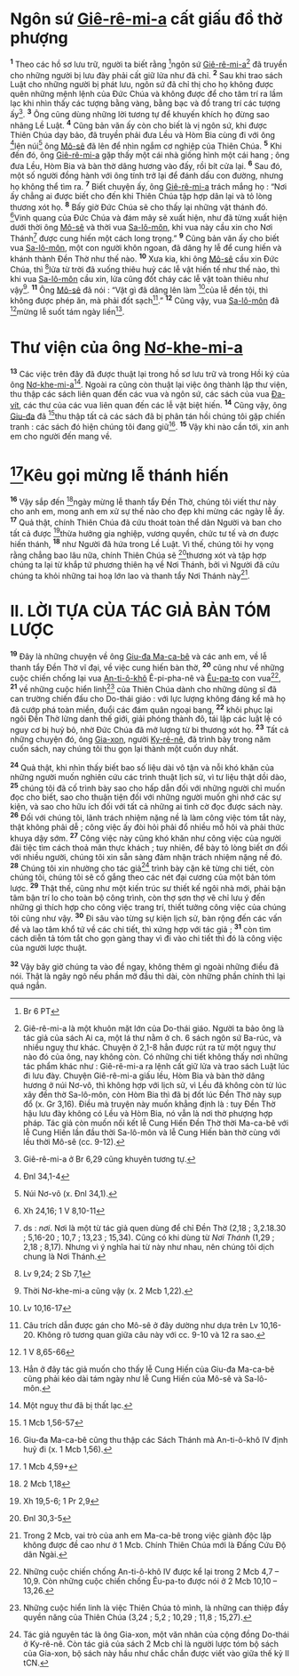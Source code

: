 # Ngôn sứ [Giê-rê-mi-a]() cất giấu đồ thờ phượng
<sup><b>1</b></sup> Theo các hồ sơ lưu trữ, người ta biết rằng [^1*]ngôn sứ [Giê-rê-mi-a]()[^1] đã truyền cho những người bị lưu đày phải cất giữ lửa như đã chỉ. <sup><b>2</b></sup> Sau khi trao sách Luật cho những người bị phát lưu, ngôn sứ đã chỉ thị cho họ không được quên những mệnh lệnh của Đức Chúa và không được để cho tâm trí ra lầm lạc khi nhìn thấy các tượng bằng vàng, bằng bạc và đồ trang trí các tượng ấy[^2]. <sup><b>3</b></sup> Ông cũng dùng những lời tương tự để khuyến khích họ đừng sao nhãng Lề Luật. <sup><b>4</b></sup> Cũng bản văn ấy còn cho biết là vị ngôn sứ, khi được Thiên Chúa dạy bảo, đã truyền phải đưa Lều và Hòm Bia cùng đi với ông [^2*]lên núi[^3] ông [Mô-sê]() đã lên để nhìn ngắm cơ nghiệp của Thiên Chúa. <sup><b>5</b></sup> Khi đến đó, ông [Giê-rê-mi-a]() gặp thấy một cái nhà giống hình một cái hang ; ông đưa Lều, Hòm Bia và bàn thờ dâng hương vào đấy, rồi bít cửa lại. <sup><b>6</b></sup> Sau đó, một số người đồng hành với ông tính trở lại để đánh dấu con đường, nhưng họ không thể tìm ra. <sup><b>7</b></sup> Biết chuyện ấy, ông [Giê-rê-mi-a]() trách mắng họ : “Nơi ấy chẳng ai được biết cho đến khi Thiên Chúa tập hợp dân lại và tỏ lòng thương xót họ. <sup><b>8</b></sup> Bấy giờ Đức Chúa sẽ cho thấy lại những vật thánh đó. [^3*]Vinh quang của Đức Chúa và đám mây sẽ xuất hiện, như đã từng xuất hiện dưới thời ông [Mô-sê]() và thời vua [Sa-lô-môn](), khi vua này cầu xin cho Nơi Thánh[^4] được cung hiến một cách long trọng.” <sup><b>9</b></sup> Cũng bản văn ấy cho biết vua [Sa-lô-môn](), một con người khôn ngoan, đã dâng hy lễ để cung hiến và khánh thành Đền Thờ như thế nào. <sup><b>10</b></sup> Xưa kia, khi ông [Mô-sê]() cầu xin Đức Chúa, thì [^4*]lửa từ trời đã xuống thiêu huỷ các lễ vật hiến tế như thế nào, thì khi vua [Sa-lô-môn]() cầu xin, lửa cũng đốt cháy các lễ vật toàn thiêu như vậy[^5]. <sup><b>11</b></sup> Ông [Mô-sê]() đã nói : “Vật gì đã dâng lên làm [^5*]của lễ đền tội, thì không được phép ăn, mà phải đốt sạch[^6].” <sup><b>12</b></sup> Cũng vậy, vua [Sa-lô-môn]() đã [^6*]mừng lễ suốt tám ngày liền[^7].


# Thư viện của ông [Nơ-khe-mi-a]()
<sup><b>13</b></sup> Các việc trên đây đã được thuật lại trong hồ sơ lưu trữ và trong Hồi ký của ông [Nơ-khe-mi-a]()[^8]. Ngoài ra cũng còn thuật lại việc ông thành lập thư viện, thu thập các sách liên quan đến các vua và ngôn sứ, các sách của vua [Đa-vít](), các thư của các vua liên quan đến các lễ vật biệt hiến. <sup><b>14</b></sup> Cũng vậy, ông [Giu-đa]() đã [^7*]thu thập tất cả các sách đã bị phân tán hồi chúng tôi gặp chiến tranh : các sách đó hiện chúng tôi đang giữ[^9]. <sup><b>15</b></sup> Vậy khi nào cần tới, xin anh em cho người đến mang về.


# [^8*]Kêu gọi mừng lễ thánh hiến
<sup><b>16</b></sup> Vậy sắp đến [^9*]ngày mừng lễ thanh tẩy Đền Thờ, chúng tôi viết thư này cho anh em, mong anh em xử sự thế nào cho đẹp khi mừng các ngày lễ ấy. <sup><b>17</b></sup> Quả thật, chính Thiên Chúa đã cứu thoát toàn thể dân Người và ban cho tất cả được [^10*]thừa hưởng gia nghiệp, vương quyền, chức tư tế và ơn được hiến thánh, <sup><b>18</b></sup> như Người đã hứa trong Lề Luật. Vì thế, chúng tôi hy vọng rằng chẳng bao lâu nữa, chính Thiên Chúa sẽ [^11*]thương xót và tập hợp chúng ta lại từ khắp tứ phương thiên hạ về Nơi Thánh, bởi vì Người đã cứu chúng ta khỏi những tai hoạ lớn lao và thanh tẩy Nơi Thánh này[^10].


# II. LỜI TỰA CỦA TÁC GIẢ BẢN TÓM LƯỢC
<sup><b>19</b></sup> Đây là những chuyện về ông [Giu-đa Ma-ca-bê]() và các anh em, về lễ thanh tẩy Đền Thờ vĩ đại, về việc cung hiến bàn thờ, <sup><b>20</b></sup> cũng như về những cuộc chiến chống lại vua [An-ti-ô-khô]() Ê-pi-pha-nê và [Êu-pa-to]() con vua[^11], <sup><b>21</b></sup> về những cuộc hiển linh[^12] của Thiên Chúa dành cho những dũng sĩ đã can trường chiến đấu cho Do-thái giáo : với lực lượng không đáng kể mà họ đã cướp phá toàn miền, đuổi các đám quân ngoại bang, <sup><b>22</b></sup> khôi phục lại ngôi Đền Thờ lừng danh thế giới, giải phóng thành đô, tái lập các luật lệ có nguy cơ bị huỷ bỏ, nhờ Đức Chúa đã mở lượng từ bi thương xót họ. <sup><b>23</b></sup> Tất cả những chuyện đó, ông [Gia-xon](), người [Ky-rê-nê](), đã trình bày trong năm cuốn sách, nay chúng tôi thu gọn lại thành một cuốn duy nhất.

<sup><b>24</b></sup> Quả thật, khi nhìn thấy biết bao số liệu dài vô tận và nỗi khó khăn của những người muốn nghiên cứu các trình thuật lịch sử, vì tư liệu thật dồi dào, <sup><b>25</b></sup> chúng tôi đã cố trình bày sao cho hấp dẫn đối với những người chỉ muốn đọc cho biết, sao cho thuận tiện đối với những người muốn ghi nhớ các sự kiện, và sao cho hữu ích đối với tất cả những ai tình cờ đọc được sách này. <sup><b>26</b></sup> Đối với chúng tôi, lãnh trách nhiệm nặng nề là làm công việc tóm tắt này, thật không phải dễ ; công việc ấy đòi hỏi phải đổ nhiều mồ hôi và phải thức khuya dậy sớm. <sup><b>27</b></sup> Công việc này cũng khó khăn như công việc của người đãi tiệc tìm cách thoả mãn thực khách ; tuy nhiên, để bày tỏ lòng biết ơn đối với nhiều người, chúng tôi xin sẵn sàng đảm nhận trách nhiệm nặng nề đó. <sup><b>28</b></sup> Chúng tôi xin nhường cho tác giả[^13] trình bày cặn kẽ từng chi tiết, còn chúng tôi, chúng tôi sẽ cố gắng theo các nét đại cương của một bản tóm lược. <sup><b>29</b></sup> Thật thế, cũng như một kiến trúc sư thiết kế ngôi nhà mới, phải bận tâm bận trí lo cho toàn bộ công trình, còn thợ sơn thợ vẽ chỉ lưu ý đến những gì thích hợp cho công việc trang trí, thiết tưởng công việc của chúng tôi cũng như vậy. <sup><b>30</b></sup> Đi sâu vào từng sự kiện lịch sử, bàn rộng đến các vấn đề và lao tâm khổ tứ về các chi tiết, thì xứng hợp với tác giả ; <sup><b>31</b></sup> còn tìm cách diễn tả tóm tắt cho gọn gàng thay vì đi vào chi tiết thì đó là công việc của người lược thuật.

<sup><b>32</b></sup> Vậy bây giờ chúng ta vào đề ngay, không thêm gì ngoài những điều đã nói. Thật là ngây ngô nếu phần mở đầu thì dài, còn những phần chính thì lại quá ngắn.

[^1]: Giê-rê-mi-a là một khuôn mặt lớn của Do-thái giáo. Người ta bảo ông là tác giả của sách Ai ca, một lá thư nằm ở ch. 6 sách ngôn sứ Ba-rúc, và nhiều nguỵ thư khác. Chuyện ở 2,1-8 hẳn được rút ra từ một nguỵ thư nào đó của ông, nay không còn. Có những chi tiết không thấy nơi những tác phẩm khác như : Giê-rê-mi-a ra lệnh cất giữ lửa và trao sách Luật lúc đi lưu đày. Chuyện Giê-rê-mi-a giấu lều, Hòm Bia và bàn thờ dâng hương ở núi Nơ-vô, thì không hợp với lịch sử, vì Lều đã không còn từ lúc xây đền thờ Sa-lô-môn, còn Hòm Bia thì đã bị đốt lúc Đền Thờ này sụp đổ (x. Gr 3,16). Điều mà truyện này muốn khẳng định là : tuy Đền Thờ hậu lưu đày không có Lều và Hòm Bia, nó vẫn là nơi thờ phượng hợp pháp. Tác giả còn muốn nối kết lễ Cung Hiến Đền Thờ thời Ma-ca-bê với lễ Cung Hiến lần đầu thời Sa-lô-môn và lễ Cung Hiến bàn thờ cùng với lều thời Mô-sê (cc. 9-12).
[^2]: Giê-rê-mi-a ở Br 6,29 cũng khuyên tương tự.
[^3]: Núi Nơ-vô (x. Đnl 34,1).
[^4]: ds : *nơi*. Nơi là một từ tác giả quen dùng để chỉ Đền Thờ (2,18 ; 3,2.18.30 ; 5,16-20 ; 10,7 ; 13,23 ; 15,34). Cũng có khi dùng từ *Nơi Thánh* (1,29 ; 2,18 ; 8,17). Nhưng vì ý nghĩa hai từ này như nhau, nên chúng tôi dịch chung là Nơi Thánh.
[^5]: Thời Nơ-khe-mi-a cũng vậy (x. 2 Mcb 1,22).
[^6]: Câu trích dẫn được gán cho Mô-sê ở đây dường như dựa trên Lv 10,16-20. Không rõ tương quan giữa câu này với cc. 9-10 và 12 ra sao.
[^7]: Hẳn ở đây tác giả muốn cho thấy lễ Cung Hiến của Giu-đa Ma-ca-bê cũng phải kéo dài tám ngày như lễ Cung Hiến của Mô-sê và Sa-lô-môn.
[^8]: Một nguỵ thư đã bị thất lạc.
[^9]: Giu-đa Ma-ca-bê cũng thu thập các Sách Thánh mà An-ti-ô-khô IV định huỷ đi (x. 1 Mcb 1,56).
[^10]: Trong 2 Mcb, vai trò của anh em Ma-ca-bê trong việc giành độc lập không được đề cao như ở 1 Mcb. Chính Thiên Chúa mới là Đấng Cứu Độ dân Ngài.
[^11]: Những cuộc chiến chống An-ti-ô-khô IV được kể lại trong 2 Mcb 4,7 – 10,9. Còn những cuộc chiến chống Êu-pa-to được nói ở 2 Mcb 10,10 – 13,26.
[^12]: Những cuộc hiển linh là việc Thiên Chúa tỏ mình, là những can thiệp đầy quyền năng của Thiên Chúa (3,24 ; 5,2 ; 10,29 ; 11,8 ; 15,27).
[^13]: Tác giả nguyên tác là ông Gia-xon, một văn nhân của cộng đồng Do-thái ở Ky-rê-nê. Còn tác giả của sách 2 Mcb chỉ là người lược tóm bộ sách của Gia-xon, bộ sách này hầu như chắc chắn được viết vào giữa thế kỷ II tCN.
[^1*]: Br 6 PT
[^2*]: Đnl 34,1-4
[^3*]: Xh 24,16; 1 V 8,10-11
[^4*]: Lv 9,24; 2 Sb 7,1
[^5*]: Lv 10,16-17
[^6*]: 1 V 8,65-66
[^7*]: 1 Mcb 1,56-57
[^8*]: 1 Mcb 4,59+
[^9*]: 2 Mcb 1,18
[^10*]: Xh 19,5-6; 1 Pr 2,9
[^11*]: Đnl 30,3-5